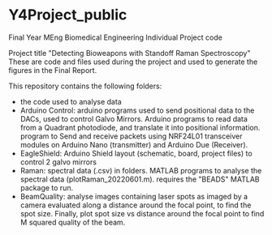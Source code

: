 # Y4Project_public
Final Year MEng Biomedical Engineering Individual Project code

Project title "Detecting Bioweapons with Standoff Raman Spectroscopy"
These are code and files used during the project and used to generate the figures in the Final Report.

This repository contains the following folders:
- the code used to analyse data
- Arduino Control: arduino programs used to send positional data to the DACs, used to control Galvo Mirrors. Arduino programs to read data from a Quadrant photodiode, and translate it into positional information. program to Send and receive packets using NRF24L01 transceiver modules on Arduino Nano (transmitter) and Arduino Due (Receiver).
- EagleShield: Arduino Shield layout (schematic, board, project files) to control 2 galvo mirrors
- Raman: spectral data (.csv)  in folders. MATLAB programs to analyse the spectral data (plotRaman_20220601.m). requires the "BEADS" MATLAB package to run.
- BeamQuality: analyse images containing laser spots as imaged by a camera evaluated along a distance around the focal point, to find the spot size. Finally, plot spot size vs distance around the focal point to find M squared quality of the beam.
